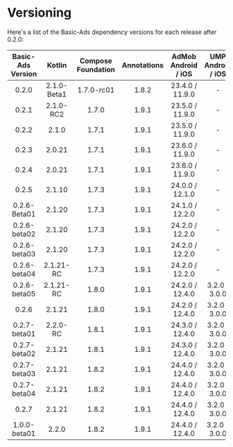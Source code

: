 # Versioning

Here's a list of the Basic-Ads dependency versions for each release after 0.2.0:

| Basic-Ads<br/>Version |   Kotlin    | Compose<br/>Foundation | Annotations | AdMob<br/>Android / iOS | UMP<br/>Android / iOS |
|:---------------------:|:-----------:|:----------------------:|:-----------:|:-----------------------:|:---------------------:|
|         0.2.0         | 2.1.0-Beta1 |       1.7.0-rc01       |    1.8.2    |     23.4.0 / 11.9.0     |           -           |
|         0.2.1         |  2.1.0-RC2  |         1.7.0          |    1.9.1    |     23.5.0 / 11.9.0     |           -           |
|         0.2.2         |    2.1.0    |         1.7.1          |    1.9.1    |     23.5.0 / 11.9.0     |           -           |
|         0.2.3         |   2.0.21    |         1.7.1          |    1.9.1    |     23.6.0 / 11.9.0     |           -           |
|         0.2.4         |   2.0.21    |         1.7.1          |    1.9.1    |     23.6.0 / 11.9.0     |           -           |
|         0.2.5         |   2.1.10    |         1.7.3          |    1.9.1    |     24.0.0 / 12.1.0     |           -           |
|     0.2.6-Beta01      |   2.1.20    |         1.7.3          |    1.9.1    |     24.1.0 / 12.2.0     |           -           |
|     0.2.6-beta02      |   2.1.20    |         1.7.3          |    1.9.1    |     24.2.0 / 12.2.0     |           -           |
|     0.2.6-beta03      |   2.1.20    |         1.7.3          |    1.9.1    |     24.2.0 / 12.2.0     |           -           |
|     0.2.6-beta04      |  2.1.21-RC  |         1.7.3          |    1.9.1    |     24.2.0 / 12.2.0     |           -           |
|     0.2.6-beta05      |  2.1.21-RC  |         1.8.0          |    1.9.1    |     24.2.0 / 12.4.0     |     3.2.0 / 3.0.0     |
|         0.2.6         |   2.1.21    |         1.8.0          |    1.9.1    |     24.2.0 / 12.4.0     |     3.2.0 / 3.0.0     |
|     0.2.7-beta01      |  2.2.0-RC   |         1.8.1          |    1.9.1    |     24.3.0 / 12.4.0     |     3.2.0 / 3.0.0     |
|     0.2.7-beta02      |   2.1.21    |         1.8.1          |    1.9.1    |     24.3.0 / 12.4.0     |     3.2.0 / 3.0.0     |
|     0.2.7-beta03      |   2.1.21    |         1.8.2          |    1.9.1    |     24.4.0 / 12.4.0     |     3.2.0 / 3.0.0     |
|     0.2.7-beta04      |   2.1.21    |         1.8.2          |    1.9.1    |     24.4.0 / 12.4.0     |     3.2.0 / 3.0.0     |
|         0.2.7         |   2.1.21    |         1.8.2          |    1.9.1    |     24.4.0 / 12.4.0     |     3.2.0 / 3.0.0     |
|     1.0.0-beta01      |    2.2.0    |         1.8.2          |    1.9.1    |     24.4.0 / 12.4.0     |     3.2.0 ? 3.0.0     |
